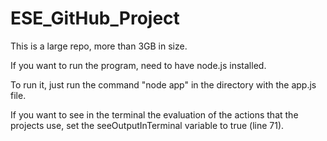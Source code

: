 # ESE_GitHub_Project
This is a large repo, more than 3GB in size.

If you want to run the program, need to have node.js installed.

To run it, just run the command "node app" in the directory with the app.js file.

If you want to see in the terminal the evaluation of the actions that the projects use, set the seeOutputInTerminal variable to true (line 71). 

